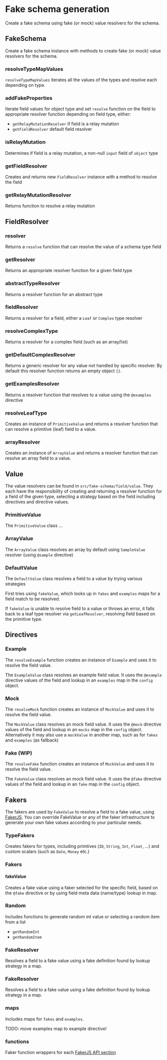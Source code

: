 # Fake schema generation

Create a fake schema using fake (or mock) value resolvers for the schema.

## FakeSchema

Create a fake schema instance with methods to create fake (or mock) value resolvers for the schema.

### resolveTypeMapValues

`resolveTypeMapValues` iterates all the values of the types and resolve each depending on type.

### addFakeProperties

Iterate field values for object type and set `resolve` function on the field to appropriate resolver function depending on field type, either:

- `getRelayMutationResolver` if field is a relay mutation
- `getFieldResolver` default field resolver

### isRelayMutation

Determines if field is a relay mutation, a non-null `input` field of `object` type

### getFieldResolver

Creates and returns new `FieldResolver` instance with a method to resolve the field

### getRelayMutationResolver

Returns function to resolve a relay mutation

## FieldResolver

### resolver

Returns a `resolve` function that can resolve the value of a schema type field

### getResolver

Returns an appropriate resolver function for a given field type

### abstractTypeResolver

Returns a resolver function for an abstract type

### fieldResolver

Returns a resolver for a field, either a `Leaf` or `Complex` type resolver

### resolveComplexType

Returns a resolver for a complex field (such as an array/list)

### getDefaultComplexResolver

Returns a generic resolver for any value not handled by specific resolver. By default this resolver function returns an empty object `{}`.

### getExamplesResolver

Returns a resolver function that resolves to a value using the `@examples` directive

### resolveLeafType

Creates an instance of `PrimitiveValue` and returns a resolver function that can resolve a primitive (leaf) field to a value.

### arrayResolver

Creates an instance of `ArrayValue` and returns a resolver function that can resolve an array field to a value.

## Value

The value resolvers can be found in `src/fake-schema/field/value`. They each have the responsibility of creating and returning a resolver function for a field of the given type, selecting a strategy based on the field including directives and directive values.

### PrimitiveValue

The `PrimitiveValue` class ...

### ArrayValue

The `ArrayValue` class resolves an array by default using `SampleValue` resolver (using `@sample` directive)

### DefaultValue

The `DefaultValue` class resolves a field to a value by trying various strategies

First tries using `fakeValue`, which looks up in `fakes` and `examples` maps for a field match to be resolved.

If `fakeValue` is unable to resolve field to a value or throws an error, it falls back to a leaf type resolver via `getLeafResolver`, resolving field based on the primitive type.

## Directives

### Example

The `resolveExample` function creates an instance of `Example` and uses it to resolve the field value.

The `ExampleValue` class resolves an example field value. It uses the `@example` directive values of the field and lookup in an `examples` map in the `config` object.

### Mock

The `resolveMock` function creates an instance of `MockValue` and uses it to resolve the field value.

The `MockValue` class resolves an mock field value. It uses the `@mock` directive values of the field and lookup in an `mocks` map in the `config` object. Alternatively it may also use a `mockValue` in another map, such as for `fakes` and `examples` (as fallback)

### Fake (WIP)

The `resolveFake` function creates an instance of `MockValue` and uses it to resolve the field value.

The `FakeValue` class resolves an mock field value. It uses the `@fake` directive values of the field and lookup in an `fake` map in the `config` object.

## Fakers

The fakers are used by `FakeValue` to resolve a field to a fake value, using [FakerJS](https://github.com/marak/Faker.js/). You can override FakeValue or any of the faker infrastructure to generate your own fake values according to your particular needs.

### TypeFakers

Creates fakers for types, including primtives (`ID`, `String`, `Int`, `Float`, ...) and custom scalars (such as `Date`, `Money` etc.)

### Fakers

#### fakeValue

Creates a fake value using a faker selected for the specific field, based on the `@fake` directive or by using field meta data (name/type) lookup in map.

### Random

Includes functions to generate random int value or selecting a random item from a list

- `getRandomInt`
- `getRandomItem`

### FakeResolver

Resolves a field to a fake value using a fake definition found by lookup strategy in a map.

### FakeResolver

Resolves a field to a fake value using a fake definition found by lookup strategy in a map.

### maps

Includes maps for `fakes` and `examples`.

TODO: move examples map to example directive!

### functions

Faker function wrappers for each [FakerJS API section](https://github.com/marak/Faker.js/#api-methods)

